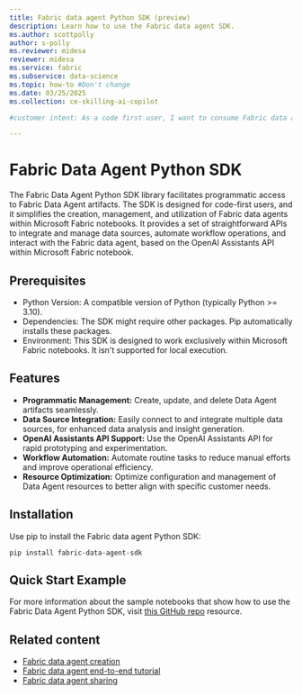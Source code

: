 ```yaml
---
title: Fabric data agent Python SDK (preview)
description: Learn how to use the Fabric data agent SDK.
ms.author: scottpolly
author: s-polly
ms.reviewer: midesa
reviewer: midesa
ms.service: fabric
ms.subservice: data-science
ms.topic: how-to #Don't change
ms.date: 03/25/2025
ms.collection: ce-skilling-ai-copilot

#customer intent: As a code first user, I want to consume Fabric data agent using its python SDK.

---
```


# Fabric Data Agent Python SDK

The Fabric Data Agent Python SDK library facilitates programmatic access to Fabric Data Agent artifacts. The SDK is designed for code-first users, and it simplifies the creation, management, and utilization of Fabric data agents within Microsoft Fabric notebooks. It provides a set of straightforward APIs to integrate and manage data sources, automate workflow operations, and interact with the Fabric data agent, based on the OpenAI Assistants API within Microsoft Fabric notebook.

## Prerequisites
- Python Version: A compatible version of Python (typically Python >= 3.10).
- Dependencies: The SDK might require other packages. Pip automatically installs these packages.
- Environment: This SDK is designed to work exclusively within Microsoft Fabric notebooks. It isn't supported for local execution.

## Features

- **Programmatic Management:** Create, update, and delete Data Agent artifacts seamlessly.
- **Data Source Integration:** Easily connect to and integrate multiple data sources, for enhanced data analysis and insight generation.
- **OpenAI Assistants API Support:** Use the OpenAI Assistants API for rapid prototyping and experimentation.
- **Workflow Automation:** Automate routine tasks to reduce manual efforts and improve operational efficiency.
- **Resource Optimization:** Optimize configuration and management of Data Agent resources to better align with specific customer needs.

## Installation

Use pip to install the Fabric data agent Python SDK:

```
pip install fabric-data-agent-sdk
```

## Quick Start Example

For more information about the sample notebooks that show how to use the Fabric Data Agent Python SDK, visit [this GitHub repo](https://github.com/microsoft/fabric-samples/tree/main/docs-samples/data-science/Fabric-Data-Agent-SDK/Samples) resource.

## Related content

- [Fabric data agent creation](concept-data-agent.md)
- [Fabric data agent end-to-end tutorial](data-agent-end-to-end-tutoeial.md)
- [Fabric data agent sharing](data-agent-sharing.md)